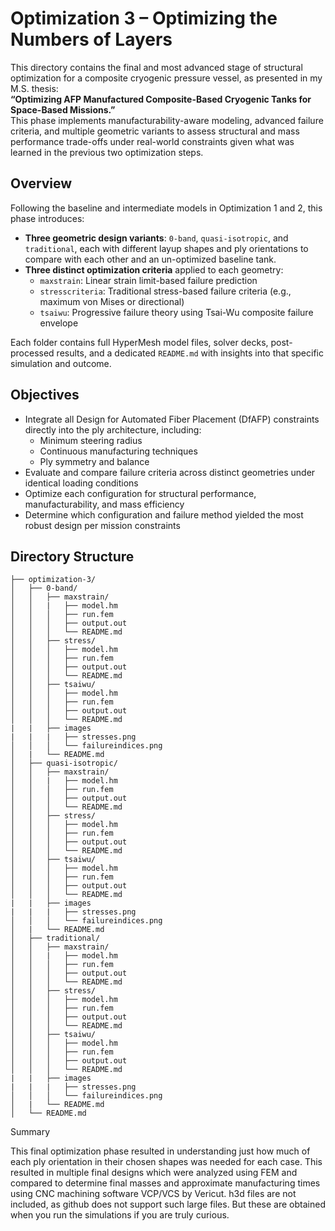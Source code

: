 # Optimization 3 – Optimizing the Numbers of Layers

This directory contains the final and most advanced stage of structural optimization for a composite cryogenic pressure vessel, as presented in my M.S. thesis:  
**“Optimizing AFP Manufactured Composite-Based Cryogenic Tanks for Space-Based Missions.”**  
This phase implements manufacturability-aware modeling, advanced failure criteria, and multiple geometric variants to assess structural and mass performance trade-offs under real-world constraints given what was learned in the previous two optimization steps.

## Overview

Following the baseline and intermediate models in Optimization 1 and 2, this phase introduces:

- **Three geometric design variants**: `0-band`, `quasi-isotropic`, and `traditional`, each with different layup shapes and ply orientations to compare with each other and an un-optimized baseline tank.
- **Three distinct optimization criteria** applied to each geometry:
  - `maxstrain`: Linear strain limit-based failure prediction
  - `stresscriteria`: Traditional stress-based failure criteria (e.g., maximum von Mises or directional)
  - `tsaiwu`: Progressive failure theory using Tsai-Wu composite failure envelope

Each folder contains full HyperMesh model files, solver decks, post-processed results, and a dedicated `README.md` with insights into that specific simulation and outcome.

## Objectives

- Integrate all Design for Automated Fiber Placement (DfAFP) constraints directly into the ply architecture, including:
  - Minimum steering radius
  - Continuous manufacturing techniques
  - Ply symmetry and balance
- Evaluate and compare failure criteria across distinct geometries under identical loading conditions
- Optimize each configuration for structural performance, manufacturability, and mass efficiency
- Determine which configuration and failure method yielded the most robust design per mission constraints

## Directory Structure

```plaintext
├── optimization-3/
│   ├── 0-band/
│   │   ├── maxstrain/
│   │   |   ├── model.hm
│   │   │   ├── run.fem
│   │   │   ├── output.out
│   │   │   └── README.md
│   │   ├── stress/
│   │   │   ├── model.hm
│   │   │   ├── run.fem
│   │   │   ├── output.out
│   │   │   └── README.md
│   │   ├── tsaiwu/
│   │   │   ├── model.hm
│   │   │   ├── run.fem
│   │   │   ├── output.out
│   │   │   └── README.md
|   |   ├── images
|   |   |   ├── stresses.png
│   │   │   └── failureindices.png
│   |   └── README.md
│   ├── quasi-isotropic/
│   │   ├── maxstrain/
│   │   |   ├── model.hm
│   │   │   ├── run.fem
│   │   │   ├── output.out
│   │   │   └── README.md
│   │   ├── stress/
│   │   │   ├── model.hm
│   │   │   ├── run.fem
│   │   │   ├── output.out
│   │   │   └── README.md
│   │   ├── tsaiwu/
│   │   │   ├── model.hm
│   │   │   ├── run.fem
│   │   │   ├── output.out
│   │   │   └── README.md
|   |   ├── images
|   |   |   ├── stresses.png
│   │   │   └── failureindices.png
│   |   └── README.md
│   ├── traditional/
│   │   ├── maxstrain/
│   │   |   ├── model.hm
│   │   │   ├── run.fem
│   │   │   ├── output.out
│   │   │   └── README.md
│   │   ├── stress/
│   │   │   ├── model.hm
│   │   │   ├── run.fem
│   │   │   ├── output.out
│   │   │   └── README.md
│   │   ├── tsaiwu/
│   │   │   ├── model.hm
│   │   │   ├── run.fem
│   │   │   ├── output.out
│   │   │   └── README.md
|   |   ├── images
|   |   |   ├── stresses.png
│   │   │   └── failureindices.png
│   |   └── README.md
│   └── README.md
```

Summary

This final optimization phase resulted in understanding just how much of each ply orientation in their chosen shapes was needed for each case. This resulted in multiple final designs which were analyzed using FEM and compared to determine final masses and approximate manufacturing times using CNC machining software VCP/VCS by Vericut. h3d files are not included, as github does not support such large files. But these are obtained when you run the simulations if you are truly curious.
